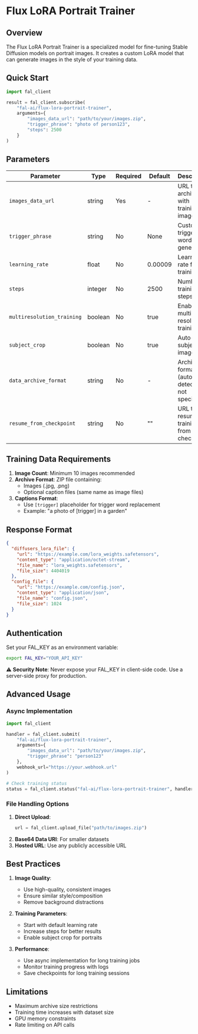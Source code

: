 # Flux LoRA Portrait Trainer

## Overview
The Flux LoRA Portrait Trainer is a specialized model for fine-tuning Stable Diffusion models on portrait images. It creates a custom LoRA model that can generate images in the style of your training data.

## Quick Start
```python
import fal_client

result = fal_client.subscribe(
    "fal-ai/flux-lora-portrait-trainer",
    arguments={
        "images_data_url": "path/to/your/images.zip",
        "trigger_phrase": "photo of person123",
        "steps": 2500
    }
)
```

## Parameters
| Parameter | Type | Required | Default | Description |
|-----------|------|----------|---------|-------------|
| `images_data_url` | string | Yes | - | URL to zip archive with training images |
| `trigger_phrase` | string | No | None | Custom trigger word for generation |
| `learning_rate` | float | No | 0.00009 | Learning rate for training |
| `steps` | integer | No | 2500 | Number of training steps |
| `multiresolution_training` | boolean | No | true | Enable multi-resolution training |
| `subject_crop` | boolean | No | true | Auto-crop subjects in images |
| `data_archive_format` | string | No | - | Archive format (auto-detected if not specified) |
| `resume_from_checkpoint` | string | No | "" | URL to resume training from checkpoint |

## Training Data Requirements
1. **Image Count**: Minimum 10 images recommended
2. **Archive Format**: ZIP file containing:
   - Images (.jpg, .png)
   - Optional caption files (same name as image files)
3. **Captions Format**:
   - Use `[trigger]` placeholder for trigger word replacement
   - Example: "a photo of [trigger] in a garden"

## Response Format
```json
{
  "diffusers_lora_file": {
    "url": "https://example.com/lora_weights.safetensors",
    "content_type": "application/octet-stream",
    "file_name": "lora_weights.safetensors",
    "file_size": 4404019
  },
  "config_file": {
    "url": "https://example.com/config.json",
    "content_type": "application/json",
    "file_name": "config.json",
    "file_size": 1024
  }
}
```

## Authentication
Set your FAL_KEY as an environment variable:
```bash
export FAL_KEY="YOUR_API_KEY"
```

⚠️ **Security Note**: Never expose your FAL_KEY in client-side code. Use a server-side proxy for production.

## Advanced Usage

### Async Implementation
```python
import fal_client

handler = fal_client.submit(
    "fal-ai/flux-lora-portrait-trainer",
    arguments={
        "images_data_url": "path/to/your/images.zip",
        "trigger_phrase": "person123"
    },
    webhook_url="https://your.webhook.url"
)

# Check training status
status = fal_client.status("fal-ai/flux-lora-portrait-trainer", handler.request_id, with_logs=True)
```

### File Handling Options
1. **Direct Upload**:
   ```python
   url = fal_client.upload_file("path/to/images.zip")
   ```
2. **Base64 Data URI**: For smaller datasets
3. **Hosted URL**: Use any publicly accessible URL

## Best Practices
1. **Image Quality**:
   - Use high-quality, consistent images
   - Ensure similar style/composition
   - Remove background distractions

2. **Training Parameters**:
   - Start with default learning rate
   - Increase steps for better results
   - Enable subject crop for portraits

3. **Performance**:
   - Use async implementation for long training jobs
   - Monitor training progress with logs
   - Save checkpoints for long training sessions

## Limitations
- Maximum archive size restrictions
- Training time increases with dataset size
- GPU memory constraints
- Rate limiting on API calls
